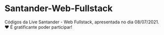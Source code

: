 # Santander-Web-Fullstack
Códigos da Live Santander - Web Fullstack, apresentada no dia 08/07/2021.
❤️ É gratificante poder participar!
